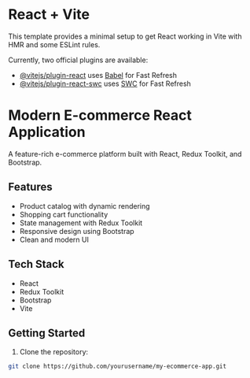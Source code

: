 # React + Vite

This template provides a minimal setup to get React working in Vite with HMR and some ESLint rules.

Currently, two official plugins are available:

- [@vitejs/plugin-react](https://github.com/vitejs/vite-plugin-react/blob/main/packages/plugin-react/README.md) uses [Babel](https://babeljs.io/) for Fast Refresh
- [@vitejs/plugin-react-swc](https://github.com/vitejs/vite-plugin-react-swc) uses [SWC](https://swc.rs/) for Fast Refresh
# Modern E-commerce React Application

A feature-rich e-commerce platform built with React, Redux Toolkit, and Bootstrap.

## Features

- Product catalog with dynamic rendering
- Shopping cart functionality
- State management with Redux Toolkit
- Responsive design using Bootstrap
- Clean and modern UI

## Tech Stack

- React
- Redux Toolkit
- Bootstrap
- Vite

## Getting Started

1. Clone the repository:
```bash
git clone https://github.com/yourusername/my-ecommerce-app.git
